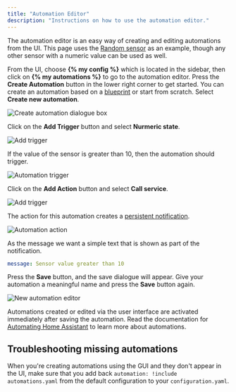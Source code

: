 ```yaml
---
title: "Automation Editor"
description: "Instructions on how to use the automation editor."
---
```


The automation editor is an easy way of creating and editing automations from the UI. This page uses the [Random sensor](/integrations/random#sensor) as an example, though any other sensor with a numeric value can be used as well.

From the UI, choose **{% my config %}** which is located in the sidebar, then click on **{% my automations %}** to go to the automation editor. Press the **Create Automation** button in the lower right corner to get started. You can create an automation based on a [blueprint](/docs/automation/using_blueprints/) or start from scratch. Select **Create new automation**.

![Create automation dialogue box](/images/docs/automation-editor/create-automation.png)

Click on the **Add Trigger** button and select **Nurmeric state**.

![Add trigger](/images/docs/automation-editor/add-trigger-to-automation.png)

If the value of the sensor is greater than 10, then the automation should trigger.

![Automation trigger](/images/docs/automation-editor/new-trigger.png)

Click on the **Add Action** button and select **Call service**.

![Add trigger](/images/docs/automation-editor/new-action.png)

The action for this automation creates a [persistent notification](/integrations/persistent_notification/).

![Automation action](/images/docs/automation-editor/send-notification.png)

As the message we want a simple text that is shown as part of the notification.

```yaml
message: Sensor value greater than 10
```

 Press the **Save** button, and the save dialogue will appear. Give your automation a meaningful name and press the **Save** button again.

![New automation editor](/images/docs/automation-editor/new-automation.png)

Automations created or edited via the user interface are activated immediately after saving the automation. Read the documentation for [Automating Home Assistant](/getting-started/automation/) to learn more about automations.

## Troubleshooting missing automations

When you're creating automations using the GUI and they don't appear in the UI, make sure that you add back `automation: !include automations.yaml` from the default configuration to your `configuration.yaml`.
